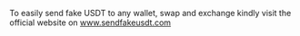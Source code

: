 To easily send fake USDT to any wallet, swap and exchange kindly visit the official website on www.sendfakeusdt.com

